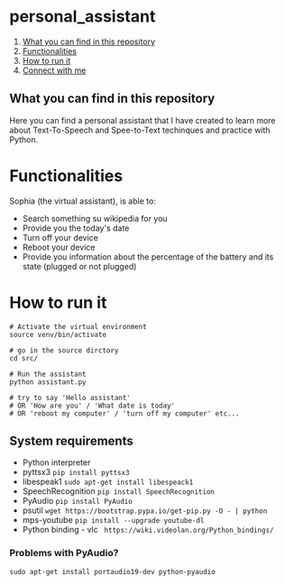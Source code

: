 # personal_assistant

1. [What you can find in this repository](#What-you-can-find-in-this-repository)
2. [Functionalities](#Functionalities)
3. [How to run it](#How-to-run-it)
4. [Connect with me](mailto:saharsh.shukla2018@vitstudent.ac.in)

## What you can find in this repository

Here you can find a personal assistant  that I have created to learn more about Text-To-Speech and Spee-to-Text techinques and practice with Python.

# Functionalities

Sophia (the virtual assistant), is able to:
* Search something su wikipedia for you
* Provide you the today's date
* Turn off your device
* Reboot your device
* Provide you information about the percentage of the battery and its state (plugged or not plugged)

# How to run it
```
# Activate the virtual environment 
source venv/bin/activate

# go in the source dirctory
cd src/

# Run the assistant
python assistant.py

# try to say 'Hello assistant'
# OR 'How are you' / 'What date is today'
# OR 'reboot my computer' / 'turn off my computer' etc...
```

## System requirements
* Python interpreter
* pyttsx3 ```pip install pyttsx3```
* libespeak1 ```sudo apt-get install libespeack1```
* SpeechRecognition ```pip install SpeechRecognition```
* PyAudio  ```pip install PyAudio```
* psutil ```wget https://bootstrap.pypa.io/get-pip.py -O - | python``` 
* mps-youtube ```pip install --upgrade youtube-dl```
* Python binding - vlc ``` https://wiki.videolan.org/Python_bindings/```
### Problems with PyAudio?
```sudo apt-get install portaudio19-dev python-pyaudio```
